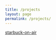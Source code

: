 ```yaml
---
title: /projects
layout: page
permalink: /projects/
---
```


[starbuck-on-air](https://github.com/starbuck-on-air)